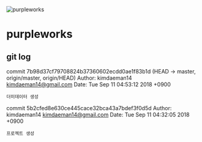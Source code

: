 ![purpleworks](purpleworks.jpg)

# purpleworks


## git log 

commit 7b98d37cf79708824b37360602ecdd0ae1f83b1d (HEAD -> master, origin/master, origin/HEAD)
Author: kimdaeman14 <kimdaeman14@gmail.com>
Date:   Tue Sep 11 04:53:12 2018 +0900

    더미데이터 생성

commit 5b2cfed8e630ce445cace32bca43a7bdef3f0d5d
Author: kimdaeman14 <kimdaeman14@gmail.com>
Date:   Tue Sep 11 04:32:05 2018 +0900

    프로젝트 생성
